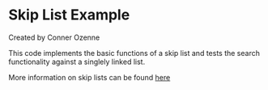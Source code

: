 # Skip List Example

Created by Conner Ozenne

This code implements the basic functions of a skip list and tests the search functionality against a singlely linked list.

More information on skip lists can be found [here](https://skiplist.readthedocs.io/en/latest/introduction.html#)
